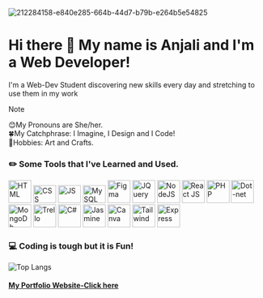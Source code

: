 ![212284158-e840e285-664b-44d7-b79b-e264b5e54825](https://github.com/AnjiCodes/AnjiCodes/assets/123791534/4e587fa5-c81f-4455-886c-e3267eb6796e)

# Hi there 👻 My name is Anjali and I'm a Web Developer!
<p> I'm a Web-Dev Student discovering new skills every day and stretching to use them in my work </p>

> [!NOTE]
> 😊My Pronouns are She/her. <br>
> 🍀My Catchphrase: I Imagine, I Design and I Code! <br>
> 🎨Hobbies: Art and Crafts.

### ✏️ Some Tools that I've Learned and Used.
<p align="left">
<img src="https://cdn.jsdelivr.net/gh/devicons/devicon/icons/html5/html5-plain-wordmark.svg" alt="HTML" width="45" height="45"/>
<img src="https://cdn.jsdelivr.net/gh/devicons/devicon/icons/css3/css3-original-wordmark.svg" alt="CSS" width="45" height="35"/>
<img src="https://cdn.jsdelivr.net/gh/devicons/devicon/icons/javascript/javascript-original.svg" alt="JS" width="45" height="35" />
<img src="https://cdn.jsdelivr.net/gh/devicons/devicon/icons/mysql/mysql-original-wordmark.svg" alt="MySQL" width="45" height="35" />
<img src="https://cdn.jsdelivr.net/gh/devicons/devicon/icons/figma/figma-original.svg" alt="Figma" width="45" height="45"/>
<img src="https://cdn.jsdelivr.net/gh/devicons/devicon/icons/jquery/jquery-original-wordmark.svg" alt="JQuery" width="45" height="45" />      
<img src="https://cdn.jsdelivr.net/gh/devicons/devicon/icons/nodejs/nodejs-original-wordmark.svg" alt="NodeJS" width="45" height="45"/>
<img src="https://cdn.jsdelivr.net/gh/devicons/devicon/icons/react/react-original-wordmark.svg"alt="React JS" width="45" height="45" />
<img src="https://cdn.jsdelivr.net/gh/devicons/devicon/icons/php/php-plain.svg" alt="PHP" width="45" height="45" />
<img src="https://cdn.jsdelivr.net/gh/devicons/devicon/icons/dot-net/dot-net-original-wordmark.svg" alt="Dot-net" width="45" height="45" />       
<img src="https://cdn.jsdelivr.net/gh/devicons/devicon/icons/mongodb/mongodb-original-wordmark.svg" alt="MongoDb" width="45" height="45" />  
<img src="https://cdn.jsdelivr.net/gh/devicons/devicon/icons/trello/trello-plain-wordmark.svg" alt="Trello" width="45" height="45" />  
<img src="https://cdn.jsdelivr.net/gh/devicons/devicon/icons/csharp/csharp-original.svg" alt="C#" width="45" height="45" />        
<img src="https://cdn.jsdelivr.net/gh/devicons/devicon/icons/jasmine/jasmine-plain-wordmark.svg" alt="Jasmine" width="45" height="45" />   
<img src="https://cdn.jsdelivr.net/gh/devicons/devicon/icons/canva/canva-original.svg" alt="Canva" width="45" height="45" />
<img src="https://cdn.jsdelivr.net/gh/devicons/devicon/icons/tailwindcss/tailwindcss-original-wordmark.svg" alt="Tailwind" width="45" height="45" />
<img src="https://cdn.jsdelivr.net/gh/devicons/devicon/icons/express/express-original.svg" alt="Express" width="45" height="45" />

  
          
</p>

### 💻 Coding is tough but it is Fun! 
![Top Langs](https://github-readme-stats.vercel.app/api/top-langs/?username=AnjiCodes&hide_progress=true)

#### [My Portfolio Website-Click here](https://anjalimahida.com/)


